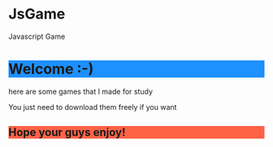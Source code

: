# JsGame
Javascript Game
<h1 style="background-color:DodgerBlue;">Welcome :-)</h1>
<p>here are some games that I made for study</p>
<p>You just need to download them freely if you want</p>
<h2 style="background-color:Tomato;">Hope your guys enjoy!</h2>
